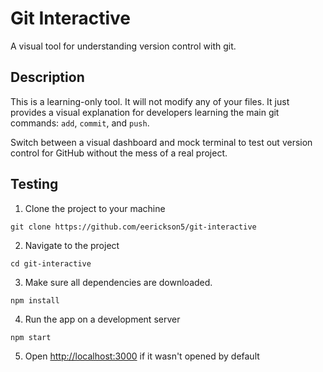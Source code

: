 # Git Interactive

A visual tool for understanding version control with git.

## Description

This is a learning-only tool.  It will not modify any of your files.  It just provides a visual explanation for developers learning the main git commands: `add`, `commit`, and `push`. 

Switch between a visual dashboard and mock terminal to test out version control for GitHub without the mess of a real project.

## Testing

1. Clone the project to your machine
```
git clone https://github.com/eerickson5/git-interactive
```
 2. Navigate to the project
 ```
 cd git-interactive
 ```
 3. Make sure all dependencies are downloaded.
 ```
 npm install
 ```
 4. Run the app on a development server
 ```
 npm start
 ```
 5. Open [http://localhost:3000](http://localhost:3000) if it wasn't opened by default
 
